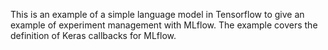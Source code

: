 This is an example of a simple language model in Tensorflow 
to give an example of experiment management with MLflow.
The example covers the definition of Keras callbacks for MLflow.
